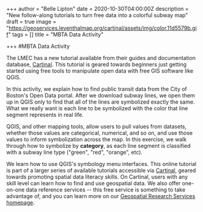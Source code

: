 +++
author = "Belle Lipton"
date = 2020-10-30T04:00:00Z
description = "New follow-along tutorials to turn free data into a colorful subway map"
draft = true
image = "https://geoservices.leventhalmap.org/cartinal/assets/img/color.11d5579b.gif"
tags = []
title = "MBTA Data Activity"

+++
\#MBTA Data Activity

The LMEC has a new tutorial available from their guides and documentation database, [Cartinal](https://geoservices.leventhalmap.org/cartinal/guides/symbolize-value.html#update-symbology "Cartinal"). This tutorial is geared towards beginners just getting started using free tools to manipulate open data with free GIS software like QGIS. 

In this activity, we explain how to find public transit data from the City of Boston's Open Data portal. After we download subway lines, we open them up in QGIS only to find that all of the lines are symbolized exactly the same. What we really want is each line to be symbolized with the color that line segment represents in real life. 

QGIS, and other mapping tools, allow users to pull values from datasets, whether those values are categorical, numerical, and so on, and use those values to inform symbolization across the map. In this exercise, we walk through how to symbolize by **category**, as each line segment is classified with a subway line type ("green", "red", "orange", etc). 

We learn how to use QGIS's symbology menu interfaces. This online tutorial is part of a larger series of available tutorials accessible via [Cartinal](https://geoservices.leventhalmap.org/cartinal/ "Cartinal"), geared towards promoting spatial data literacy skills. On Cartinal, users with any skill level can learn how to find and use geospatial data. We also offer one-on-one data reference services -- this free service is something to take advantage of, and you can learn more on our [Geospatial Research Services homepage](https://www.leventhalmap.org/research/geospatial/ "Geospatial Research Services homepage"). 